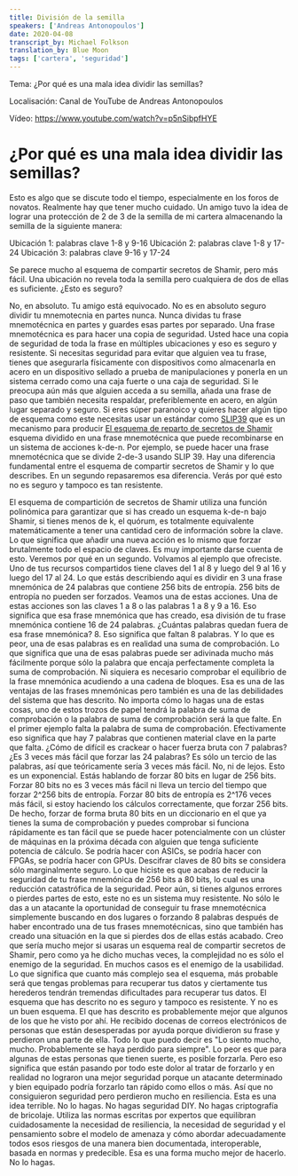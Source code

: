 ```yaml
---
title: División de la semilla
speakers: ['Andreas Antonopoulos']
date: 2020-04-08
transcript_by: Michael Folkson
translation_by: Blue Moon
tags: ['cartera', 'seguridad']
---
```


Tema: ¿Por qué es una mala idea dividir las semillas? 

Localisación: Canal de YouTube de Andreas Antonopoulos

Vídeo: https://www.youtube.com/watch?v=p5nSibpfHYE

# ¿Por qué es una mala idea dividir las semillas? 

Esto es algo que se discute todo el tiempo, especialmente en los foros de novatos. Realmente hay que tener mucho cuidado. Un amigo tuvo la idea de lograr una protección de 2 de 3 de la semilla de mi cartera almacenando la semilla de la siguiente manera:

Ubicación 1: palabras clave 1-8 y 9-16 
Ubicación 2: palabras clave 1-8 y 17-24 
Ubicación 3: palabras clave 9-16 y 17-24

Se parece mucho al esquema de compartir secretos de Shamir, pero más fácil. Una ubicación no revela toda la semilla pero cualquiera de dos de ellas es suficiente. ¿Esto es seguro?

No, en absoluto. Tu amigo está equivocado. No es en absoluto seguro dividir tu mnemotecnia en partes nunca. Nunca dividas tu frase mnemotécnica en partes y guardes esas partes por separado. Una frase mnemotécnica es para hacer una copia de seguridad. Usted hace una copia de seguridad de toda la frase en múltiples ubicaciones y eso es seguro y resistente. Si necesitas seguridad para evitar que alguien vea tu frase, tienes que asegurarla físicamente con dispositivos como almacenarla en acero en un dispositivo sellado a prueba de manipulaciones y ponerla en un sistema cerrado como una caja fuerte o una caja de seguridad. Si le preocupa aún más que alguien acceda a su semilla, añada una frase de paso que también necesita respaldar, preferiblemente en acero, en algún lugar separado y seguro. Si eres súper paranoico y quieres hacer algún tipo de esquema como este necesitas usar un estándar como [SLIP39](https://github.com/satoshilabs/slips/blob/master/slip-0039.md) que es un mecanismo para producir [El esquema de reparto de secretos de Shamir](https://blog.keys.casa/shamirs-secret-sharing-security-shortcomings/) esquema dividido en una frase mnemotécnica que puede recombinarse en un sistema de acciones k-de-n. Por ejemplo, se puede hacer una frase mnemotécnica que se divide 2-de-3 usando SLIP 39. Hay una diferencia fundamental entre el esquema de compartir secretos de Shamir y lo que describes. En un segundo repasaremos esa diferencia. Verás por qué esto no es seguro y tampoco es tan resistente.

El esquema de compartición de secretos de Shamir utiliza una función polinómica para garantizar que si has creado un esquema k-de-n bajo Shamir, si tienes menos de k, el quórum, es totalmente equivalente matemáticamente a tener una cantidad cero de información sobre la clave. Lo que significa que añadir una nueva acción es lo mismo que forzar brutalmente todo el espacio de claves. Es muy importante darse cuenta de esto. Veremos por qué en un segundo. Volvamos al ejemplo que ofreciste. Uno de tus recursos compartidos tiene claves del 1 al 8 y luego del 9 al 16 y luego del 17 al 24. Lo que estás describiendo aquí es dividir en 3 una frase mnemónica de 24 palabras que contiene 256 bits de entropía. 256 bits de entropía no pueden ser forzados. Veamos una de estas acciones. Una de estas acciones son las claves 1 a 8 o las palabras 1 a 8 y 9 a 16. Eso significa que esa frase mnemónica que has creado, esa división de tu frase mnemónica contiene 16 de 24 palabras. ¿Cuántas palabras quedan fuera de esa frase mnemónica? 8. Eso significa que faltan 8 palabras. Y lo que es peor, una de esas palabras es en realidad una suma de comprobación. Lo que significa que una de esas palabras puede ser adivinada mucho más fácilmente porque sólo la palabra que encaja perfectamente completa la suma de comprobación. Ni siquiera es necesario comprobar el equilibrio de la frase mnemónica acudiendo a una cadena de bloques. Esa es una de las ventajas de las frases mnemónicas pero también es una de las debilidades del sistema que has descrito. No importa cómo lo hagas una de estas cosas, uno de estos trozos de papel tendrá la palabra de suma de comprobación o la palabra de suma de comprobación será la que falte. En el primer ejemplo falta la palabra de suma de comprobación. Efectivamente eso significa que hay 7 palabras que contienen material clave en la parte que falta. ¿Cómo de difícil es crackear o hacer fuerza bruta con 7 palabras? ¿Es 3 veces más fácil que forzar las 24 palabras? Es sólo un tercio de las palabras, así que teóricamente sería 3 veces más fácil. No, ni de lejos. Esto es un exponencial. Estás hablando de forzar 80 bits en lugar de 256 bits. Forzar 80 bits no es 3 veces más fácil ni lleva un tercio del tiempo que forzar 2^256 bits de entropía. Forzar 80 bits de entropía es 2^176 veces más fácil, si estoy haciendo los cálculos correctamente, que forzar 256 bits. De hecho, forzar de forma bruta 80 bits en un diccionario en el que ya tienes la suma de comprobación y puedes comprobar si funciona rápidamente es tan fácil que se puede hacer potencialmente con un clúster de máquinas en la próxima década con alguien que tenga suficiente potencia de cálculo. Se podría hacer con ASICs, se podría hacer con FPGAs, se podría hacer con GPUs. Descifrar claves de 80 bits se considera sólo marginalmente seguro. Lo que hiciste es que acabas de reducir la seguridad de tu frase mnemónica de 256 bits a 80 bits, lo cual es una reducción catastrófica de la seguridad. Peor aún, si tienes algunos errores o pierdes partes de esto, este no es un sistema muy resistente. No sólo le das a un atacante la oportunidad de conseguir tu frase mnemotécnica simplemente buscando en dos lugares o forzando 8 palabras después de haber encontrado una de tus frases mnemotécnicas, sino que también has creado una situación en la que si pierdes dos de ellas estás acabado. Creo que sería mucho mejor si usaras un esquema real de compartir secretos de Shamir, pero como ya he dicho muchas veces, la complejidad no es sólo el enemigo de la seguridad. En muchos casos es el enemigo de la usabilidad. Lo que significa que cuanto más complejo sea el esquema, más probable será que tengas problemas para recuperar tus datos y ciertamente tus herederos tendrán tremendas dificultades para recuperar tus datos. El esquema que has descrito no es seguro y tampoco es resistente. Y no es un buen esquema. El que has descrito es probablemente mejor que algunos de los que he visto por ahí. He recibido docenas de correos electrónicos de personas que están desesperadas por ayuda porque dividieron su frase y perdieron una parte de ella. Todo lo que puedo decir es "Lo siento mucho, mucho. Probablemente se haya perdido para siempre". Lo peor es que para algunas de estas personas que tienen suerte, es posible forzarla. Pero eso significa que están pasando por todo este dolor al tratar de forzarlo y en realidad no lograron una mejor seguridad porque un atacante determinado y bien equipado podría forzarlo tan rápido como ellos o más. Así que no consiguieron seguridad pero perdieron mucho en resiliencia. Esta es una idea terrible. No lo hagas. No hagas seguridad DIY. No hagas criptografía de bricolaje. Utiliza las normas escritas por expertos que equilibran cuidadosamente la necesidad de resiliencia, la necesidad de seguridad y el pensamiento sobre el modelo de amenaza y cómo abordar adecuadamente todos esos riesgos de una manera bien documentada, interoperable, basada en normas y predecible. Esa es una forma mucho mejor de hacerlo. No lo hagas.

